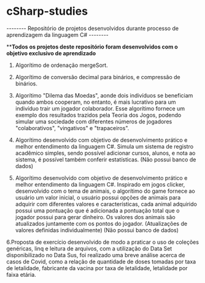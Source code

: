 # cSharp-studies

-------- Repositório de projetos desenvolvidos durante processo de aprendizagem da linguagem C# --------

****Todos os projetos deste repositório foram desenvolvidos com o objetivo exclusivo de aprendizado**

1. Algorítimo de ordenação mergeSort.

2. Algorítimo de conversão decimal para binários, e compressão de binários.

3. Algorítimo "Dilema das Moedas", aonde dois indivíduos se beneficiam quando ambos cooperam, no entanto, é mais lucrativo para um indivíduo trair um jogador colaborador. Esse algorítimo fornece um exemplo dos resultados trazidos pela Teoria dos Jogos, podendo simular uma sociedade com diferentes números de jogadores "colaborativos", "vingativos" e "trapaceiros".

4. Algorítimo desenvolvido com objetivo de desenvolvimento prático e melhor entendimento da linguagem C#. Simula um sistema de registro acadêmico simples, sendo possível adicionar cursos, alunos, e nota ao sistema, é possível também conferir estatísticas. (Não possui banco de dados)

5. Algorítimo desenvolvido com objetivo de desenvolvimento prático e melhor entendimento da linguagem C#. Inspirado em jogos clicker, desenvolvido com o tema de animais, o algorítimo do game fornece ao usuário um valor inicial, o usuário possui opções de animais para adquirir com diferentes valores e características, cada animal adquirido possui uma pontuação que é adicionada a pontuação total que o jogador possui para gerar dinheiro. Os valores dos animais são atualizados juntamente com os pontos do jogador. (Atualizações de valores definidas individualmente) (Não possui banco de dados)

6.Proposta de exercício desenvolvido de modo a praticar o uso de coleções genéricas, linq e leitura de arquivos, com a utilização do Data Set disponibilizado no Data Sus, foi realizado uma breve análise acerca de casos de Covid, como a relação de quantidade de doses tomadas por taxa de letalidade, fabricante da vacina por taxa de letalidade, letalidade por faixa etária.
